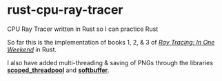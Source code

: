 # rust-cpu-ray-tracer
CPU Ray Tracer written in Rust so I can practice Rust

So far this is the implementation of books 1, 2, & 3 of [*Ray Tracing: In One Weekend*](https://raytracing.github.io/) in Rust.

I also have added multi-threading & saving of PNGs through the libraries [**scoped_threadpool**](https://crates.io/crates/scoped_threadpool) and [**softbuffer**](https://github.com/rust-windowing/softbuffer).
